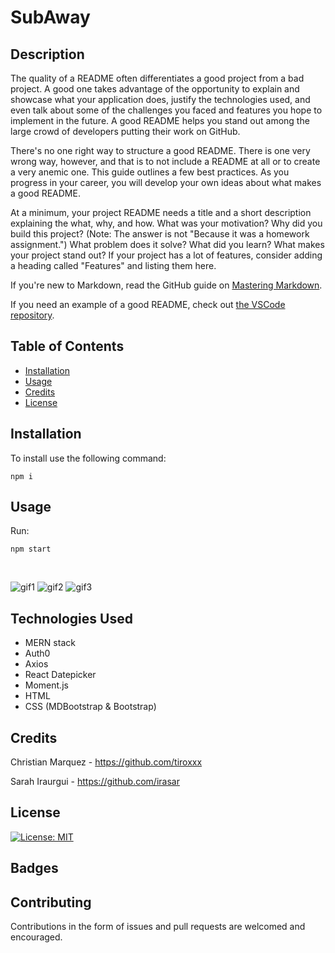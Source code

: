 # SubAway

## Description 



The quality of a README often differentiates a good project from a bad project. A good one takes advantage of the opportunity to explain and showcase what your application does, justify the technologies used, and even talk about some of the challenges you faced and features you hope to implement in the future. A good README helps you stand out among the large crowd of developers putting their work on GitHub.

There's no one right way to structure a good README. There is one very wrong way, however, and that is to not include a README at all or to create a very anemic one. This guide outlines a few best practices. As you progress in your career, you will develop your own ideas about what makes a good README.

At a minimum, your project README needs a title and a short description explaining the what, why, and how. What was your motivation? Why did you build this project? (Note: The answer is not "Because it was a homework assignment.") What problem does it solve? What did you learn? What makes your project stand out? If your project has a lot of features, consider adding a heading called "Features" and listing them here.

If you're new to Markdown, read the GitHub guide on [Mastering Markdown](https://guides.github.com/features/mastering-markdown/).

If you need an example of a good README, check out [the VSCode repository](https://github.com/microsoft/vscode).


## Table of Contents

* [Installation](#installation)
* [Usage](#usage)
* [Credits](#credits)
* [License](#license)


## Installation


To install use the following command:<br>
<pre><code>npm i</pre></code>

## Usage 

Run: <pre><code>npm start</pre></code><br>

![gif1](gif1.gif)
![gif2](gif2.gif)
![gif3](gif3.gif)

## Technologies Used

* MERN stack
* Auth0
* Axios
* React Datepicker
* Moment.js
* HTML
* CSS (MDBootstrap & Bootstrap)

## Credits

Christian Marquez - https://github.com/tiroxxx <br>

Sarah Iraurgui - https://github.com/irasar



## License

[![License: MIT](https://img.shields.io/badge/License-MIT-yellow.svg)](https://opensource.org/licenses/MIT)

## Badges




## Contributing

Contributions in the form of issues and pull requests are welcomed and encouraged.



